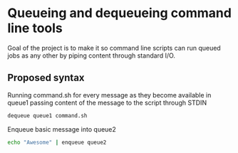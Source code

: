 # Queueing and dequeueing command line tools

Goal of the project is to make it so command line scripts can run queued jobs as any other by piping content through standard I/O.

## Proposed syntax

Running command.sh for every message as they become available in queue1 passing content of the message to the script through STDIN
```Bash
dequeue queue1 command.sh
```

Enqueue basic message into queue2
```Bash
echo "Awesome" | enqueue queue2
```

